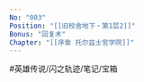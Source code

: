 ```yaml
---
No: "003"
Position: "[[旧校舍地下・第1层2]]"
Bonus: "回复术"
Chapter: "[[序章 托尔兹士官学院]]"
---
```

#英雄传说/闪之轨迹/笔记/宝箱